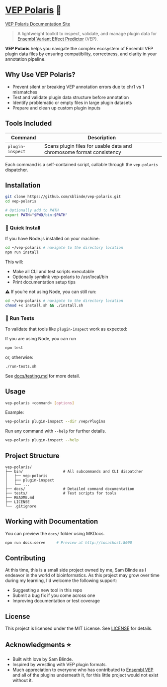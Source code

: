 # [VEP Polaris](https://sblinde.github.io/vep-polaris/) 🌟

[VEP Polaris Documentation Site](https://sblinde.github.io/vep-polaris/)

> A lightweight toolkit to inspect, validate, and manage plugin data for [Ensembl Variant Effect Predictor](https://www.ensembl.org/vep) (VEP).

**VEP Polaris** helps you navigate the complex ecosystem of Ensembl VEP plugin data files by ensuring compatibility, correctness, and clarity in your annotation pipeline.

## Why Use VEP Polaris?

-   Prevent silent or breaking VEP annotation errors due to chr1 vs 1 mismatches
-   Test and validate plugin data structure before annotation
-   Identify problematic or empty files in large plugin datasets
-   Prepare and clean up custom plugin inputs

## Tools Included

| Command          | Description                                                          |
| ---------------- | -------------------------------------------------------------------- |
| `plugin-inspect` | Scans plugin files for usable data and chromosome format consistency |

Each command is a self-contained script, callable through the `vep-polaris` dispatcher.

## Installation

```bash
git clone https://github.com/sblinde/vep-polaris.git
cd vep-polaris

# Optionally add to PATH
export PATH="$PWD/bin:$PATH"
```

### 🔧 Quick Install

If you have Node.js installed on your machine:

```bash
cd ~/vep-polaris # navigate to the directory location
npm run install
```

This will:

-   Make all CLI and test scripts executable
-   Optionally symlink vep-polaris to /usr/local/bin
-   Print documentation setup tips

⚠️ If you’re not using Node, you can still run:

```bash
cd ~/vep-polaris # navigate to the directory location
chmod +x install.sh && ./install.sh
```

### 🧪 Run Tests

To validate that tools like `plugin-inspect` work as expected:

If you are using Node, you can run

```bash
npm test
```

or, otherwise:

```bash
./run-tests.sh
```

See [docs/testing.md](docs/testing.md) for more detail.

## Usage

```bash
vep-polaris <command> [options]
```

Example:

```bash
vep-polaris plugin-inspect --dir /vep/Plugins
```

Run any command with `--help` for further details.

```bash
vep-polaris plugin-inspect --help
```

## Project Structure

```
vep-polaris/
├── bin/                  # All subcommands and CLI dispatcher
│   ├── vep-polaris
│   ├── plugin-inspect
│   └── ...
├── docs/                 # Detailed command documentation
├── tests/                # Test scripts for tools
├── README.md
├── LICENSE
└── .gitignore
```

## Working with Documentation

You can preview the `docs/` folder using MKDocs.

```bash
npm run docs:serve     # Preview at http://localhost:8000
```

## Contributing

At this time, this is a small side project owned by me, Sam Blinde as I endeavor in the world of bioinformatics. As this project may grow over time during my learning, I'd welcome the following support:

-   Suggesting a new tool in this repo
-   Submit a bug fix if you come across one
-   Improving documentation or test coverage

## License

This project is licensed under the MIT License. See [LICENSE](LICENSE) for details.

## Acknowledgments ⭐

-   Built with love by Sam Blinde.
-   Inspired by wrestling with VEP plugin formats.
-   Much appreciation to everyone who has contributed to [Ensembl VEP](https://www.ensembl.org/vep) and all of the plugins underneath it, for this little project would not exist without it.
